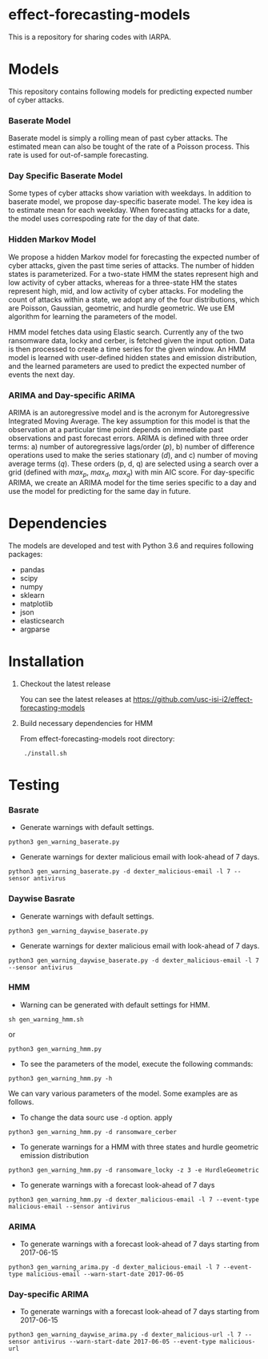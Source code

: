 # effect-forecasting-models
This is a repository for sharing codes with IARPA.

Models
======
This repository contains following models for predicting expected number of cyber attacks.

### Baserate Model

Baserate model is simply a rolling mean of past cyber attacks. The estimated
mean can also be tought of the rate of a Poisson process. This rate is used for
out-of-sample forecasting. 

### Day Specific Baserate Model

Some types of cyber attacks show variation with weekdays. In addition to
baserate model, we propose day-specific baserate model. The key idea is to
estimate mean for each weekday. When forecasting attacks for a date, the model
uses correspoding rate for the day of that date.  
 

### Hidden Markov Model

We propose a hidden Markov model for forecasting the expected number of cyber
attacks, given the past time series of attacks. The number of hidden states is
parameterized. For a two-state HMM the states represent high and low activity
of cyber attacks, whereas for a three-state HM the states represent high, mid,
and low activity of cyber attacks. For modeling the count of attacks within a
state, we adopt any of the four distributions, which are Poisson, Gaussian,
geometric, and hurdle geometric. We use EM algorithm for learning the
parameters of the model. 

HMM model fetches data using Elastic search. Currently any of the two ransomware data,
locky and cerber, is fetched given the input option. Data is then processed to create
a time series for the given window. An HMM model is learned with user-defined hidden 
states and emission distribution, and the learned parameters are used to predict the 
expected number of events the next day.


### ARIMA and Day-specific ARIMA

ARIMA is an autoregressive model and is the acronym for Autoregressive
Integrated Moving Average. The key assumption for this model is that the
observation at a particular time point depends on immediate past observations
and past forecast errors. ARIMA is defined with three order terms: a) number of
autoregressive lags/order ($p$), b) number of difference operations used to
make the series stationary ($d$), and c) number of moving average terms ($q$).
These orders (p, d, q) are selected using a search over a grid (defined with
$max_p$, $max_d$, $max_q$) with min AIC score. For day-specific ARIMA, we
create an ARIMA model for the time series specific to a day and use the model
for predicting for the same day in future.


Dependencies
============
The models are developed and test with Python 3.6 and requires following
packages: 
* pandas
* scipy
* numpy
* sklearn
* matplotlib
* json
* elasticsearch
* argparse

Installation
============

1. Checkout the latest release

   You can see the latest releases at https://github.com/usc-isi-i2/effect-forecasting-models

2. Build necessary dependencies for HMM

   From effect-forecasting-models root directory:
   ```
    ./install.sh
   ```

Testing
=======

### Basrate

* Generate warnings with default settings.

```
python3 gen_warning_baserate.py
```


* Generate warnings for dexter malicious email with look-ahead of 7 days.

```
python3 gen_warning_baserate.py -d dexter_malicious-email -l 7 --sensor antivirus
```

### Daywise Basrate

* Generate warnings with default settings.

```
python3 gen_warning_daywise_baserate.py
```


* Generate warnings for dexter malicious email with look-ahead of 7 days.

```
python3 gen_warning_daywise_baserate.py -d dexter_malicious-email -l 7 --sensor antivirus
```

### HMM

* Warning can be generated with default settings for HMM.

```
sh gen_warning_hmm.sh
```
or
```
python3 gen_warning_hmm.py
```

* To see the parameters of the model, execute the following commands:

```
python3 gen_warning_hmm.py -h
```
We can vary various parameters of the model. Some examples are as follows. 

* To change the data sourc use ```-d``` option. apply

```
python3 gen_warning_hmm.py -d ransomware_cerber
```

* To generate warnings for a HMM with three states and hurdle geometric emission distribution

```
python3 gen_warning_hmm.py -d ransomware_locky -z 3 -e HurdleGeometric
```

* To generate warnings with a forecast look-ahead of 7 days 

```
python3 gen_warning_hmm.py -d dexter_malicious-email -l 7 --event-type malicious-email --sensor antivirus
```

### ARIMA

* To generate warnings with a forecast look-ahead of 7 days starting from 2017-06-15

```
python3 gen_warning_arima.py -d dexter_malicious-email -l 7 --event-type malicious-email --warn-start-date 2017-06-05
```

### Day-specific ARIMA

* To generate warnings with a forecast look-ahead of 7 days starting from 2017-06-15

```
python3 gen_warning_daywise_arima.py -d dexter_malicious-url -l 7 --sensor antivirus --warn-start-date 2017-06-05 --event-type malicious-url
```
